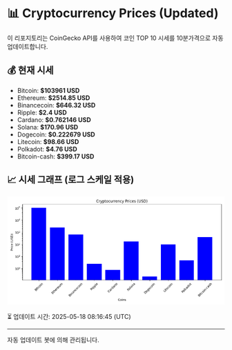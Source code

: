 
# 📊 Cryptocurrency Prices (Updated)

이 리포지토리는 CoinGecko API를 사용하여 코인 TOP 10 시세를 10분가격으로 자동 업데이트합니다.

## 💰 현재 시세
- Bitcoin: **$103961 USD**
- Ethereum: **$2514.85 USD**
- Binancecoin: **$646.32 USD**
- Ripple: **$2.4 USD**
- Cardano: **$0.762146 USD**
- Solana: **$170.96 USD**
- Dogecoin: **$0.222679 USD**
- Litecoin: **$98.66 USD**
- Polkadot: **$4.76 USD**
- Bitcoin-cash: **$399.17 USD**

## 📈 시세 그래프 (로그 스케일 적용)
![Crypto Prices](crypto_prices.png)

⏳ 업데이트 시간: 2025-05-18 08:16:45 (UTC)

---
자동 업데이트 봇에 의해 관리됩니다.

